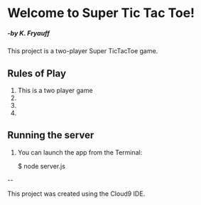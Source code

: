 # Welcome to Super Tic Tac Toe!
##### -by K. Fryauff

This project is a two-player Super TicTacToe game.

## Rules of Play

1. This is a two player game
2. 
3. 
4. 

## Running the server

1) You can launch the app from the Terminal:

    $ node server.js







\-\-

This project was created using the Cloud9 IDE.